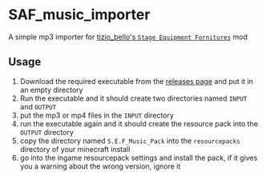 # SAF_music_importer

A simple mp3 importer for [tizio_bello's `Stage Equipment Fornitures`](https://www.curseforge.com/minecraft/mc-mods/stage-equipment-fornitures) mod

## Usage

1) Download the required executable from the [releases page](https://github.com/tonyxforce/SAF_music_importer/releases) and put it in an empty directory
2) Run the executable and it should create two directories named `INPUT` and `OUTPUT`
3) put the mp3 or mp4 files in the `INPUT` directory
4) run the executable again and it should create the resource pack into the `OUTPUT` directory
5) copy the directory named `S.E.F_Music_Pack` into the `resourcepacks` directory of your minecraft install
6) go into the ingame resourcepack settings and install the pack, if it gives you a warning about the wrong version, ignore it
